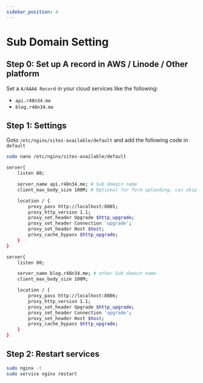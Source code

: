 ```yaml
---
sidebar_position: 4
---
```


# Sub Domain Setting

## Step 0: Set up A record in AWS / Linode / Other platform

Set a `A/AAAA Record` in your cloud services like the following:  

- `api.r48n34.me`  
- `blog.r48n34.me`  

## Step 1: Settings
Goto `/etc/nginx/sites-available/default` and add the following code in `default`

```bash
sudo nano /etc/nginx/sites-available/default
```

```bash
server{
    listen 80;

    server_name api.r48n34.me; # Sub domain name
    client_max_body_size 100M; # Optional for form uplaoding, can skip it

    location / {
        proxy_pass http://localhost:8085;
        proxy_http_version 1.1;
        proxy_set_header Upgrade $http_upgrade;
        proxy_set_header Connection 'upgrade';
        proxy_set_header Host $host;
        proxy_cache_bypass $http_upgrade;
    }
}

server{
    listen 80;

    server_name blog.r48n34.me; # other Sub domain name
    client_max_body_size 100M; 

    location / {
        proxy_pass http://localhost:8086;
        proxy_http_version 1.1;
        proxy_set_header Upgrade $http_upgrade;
        proxy_set_header Connection 'upgrade';
        proxy_set_header Host $host;
        proxy_cache_bypass $http_upgrade;
    }
}
```

## Step 2: Restart services
```bash
sudo nginx -t
sudo service nginx restart
```